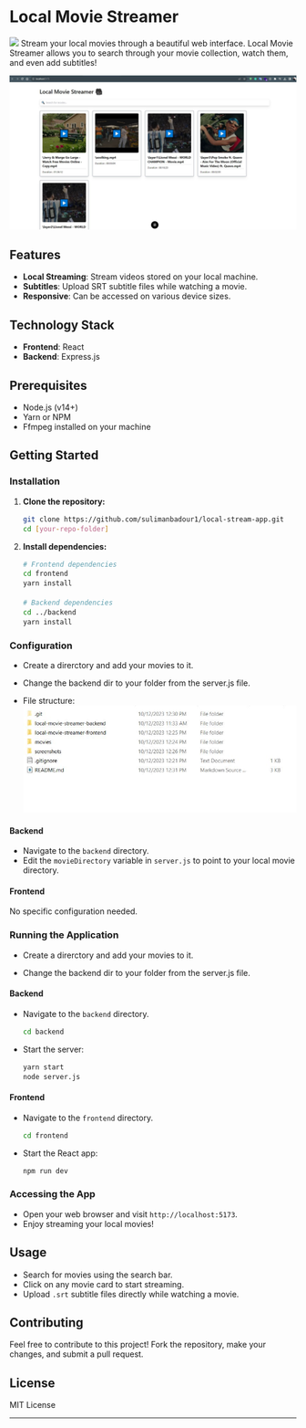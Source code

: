 # Local Movie Streamer

<img src="https://github.com/sulimanbadour1/local-stream-app/blob/main/screenshots/app.gif?raw=true"/>
Stream your local movies through a beautiful web interface. Local Movie Streamer allows you to search through your movie collection, watch them, and even add subtitles!

![Demo Image](https://github.com/sulimanbadour1/local-stream-app/blob/main/screenshots/demo.JPG?raw=true)

## Features

- **Local Streaming**: Stream videos stored on your local machine.
- **Subtitles**: Upload SRT subtitle files while watching a movie.
- **Responsive**: Can be accessed on various device sizes.

## Technology Stack

- **Frontend**: React
- **Backend**: Express.js

## Prerequisites

- Node.js (v14+)
- Yarn or NPM
- Ffmpeg installed on your machine

## Getting Started

### Installation

1. **Clone the repository:**

   ```sh
   git clone https://github.com/sulimanbadour1/local-stream-app.git
   cd [your-repo-folder]
   ```

2. **Install dependencies:**

   ```sh
   # Frontend dependencies
   cd frontend
   yarn install

   # Backend dependencies
   cd ../backend
   yarn install
   ```

### Configuration

- Create a direrctory and add your movies to it.

- Change the backend dir to your folder from the server.js file.
- File structure:
  ![file struct Image](https://github.com/sulimanbadour1/local-stream-app/blob/main/screenshots/file_stru.JPG?raw=true)

#### Backend

- Navigate to the `backend` directory.
- Edit the `movieDirectory` variable in `server.js` to point to your local movie directory.

#### Frontend

No specific configuration needed.

### Running the Application

- Create a direrctory and add your movies to it.

- Change the backend dir to your folder from the server.js file.

#### Backend

- Navigate to the `backend` directory.

  ```sh
  cd backend
  ```

- Start the server:

  ```sh
  yarn start
  node server.js
  ```

#### Frontend

- Navigate to the `frontend` directory.

  ```sh
  cd frontend
  ```

- Start the React app:

  ```sh
  npm run dev
  ```

### Accessing the App

- Open your web browser and visit `http://localhost:5173`.
- Enjoy streaming your local movies!

## Usage

- Search for movies using the search bar.
- Click on any movie card to start streaming.
- Upload `.srt` subtitle files directly while watching a movie.

## Contributing

Feel free to contribute to this project! Fork the repository, make your changes, and submit a pull request.

## License

MIT License

---
